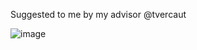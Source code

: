 Suggested to me by my advisor @tvercaut

![image](https://github.com/aymuos15/GPU-Connected-Components-Pytorch/assets/54958228/2e33688c-406c-49f4-b416-8c6a558a7e4c)
